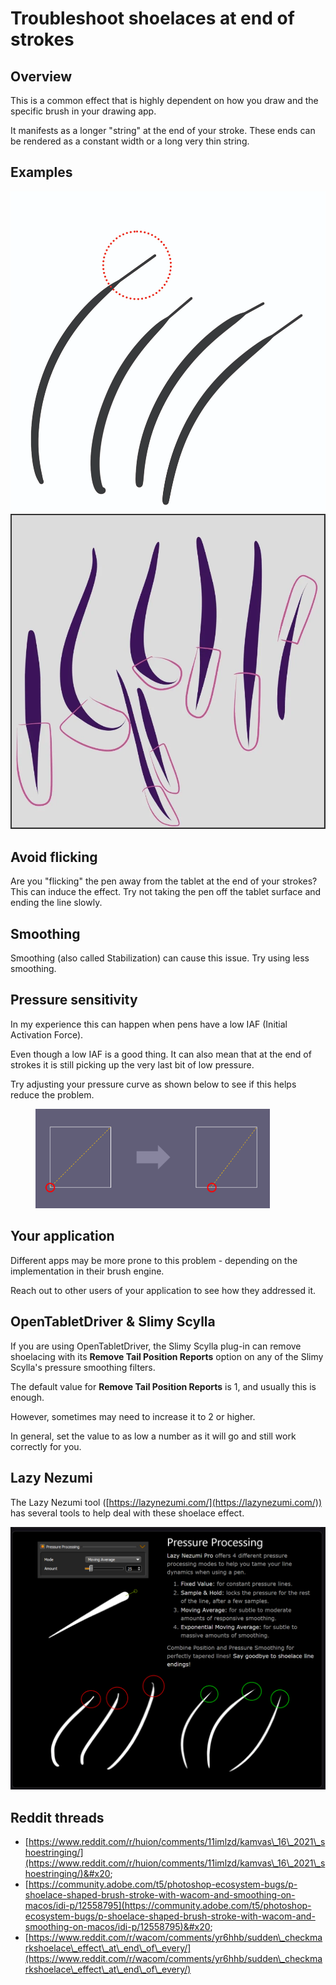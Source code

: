 # Troubleshoot shoelaces at end of strokes

## Overview

This is a common effect that is highly dependent on how you draw and the specific brush in your drawing app.

It manifests as a longer "string" at the end of your stroke. These ends can be rendered as a constant width or a long very thin string.

## Examples

![](<../.gitbook/assets/image (113).png>)![](<../.gitbook/assets/image (71).png>)

## Avoid flicking

Are you "flicking" the pen away from the tablet at the end of your strokes? This can induce the effect. Try not taking the pen off the tablet surface and ending the line slowly.

## Smoothing

Smoothing (also called Stabilization) can cause this issue. Try using less smoothing.

## Pressure sensitivity

In my experience this can happen when pens have a low IAF (Initial Activation Force).

Even though a low IAF is a good thing. It can also mean that at the end of strokes it is still picking up the very last bit of low pressure.

Try adjusting your pressure curve as shown below to see if this helps reduce the problem.

<figure><img src="../.gitbook/assets/image (451).png" alt="" width="375"><figcaption></figcaption></figure>

## Your application

Different apps may be more prone to this problem - depending on the implementation in their brush engine.

Reach out to other users of your application to see how they addressed it.

## OpenTabletDriver & Slimy Scylla

If you are using OpenTabletDriver, the Slimy Scylla plug-in can remove shoelacing with its **Remove Tail Position Reports** option on any of the Slimy Scylla's pressure smoothing filters.

The default value for **Remove Tail Position Reports** is 1, and usually this is enough.

However, sometimes may need to increase it to 2 or higher.

In general, set the value to as low a number as it will go and still work correctly for you.

## Lazy Nezumi

The Lazy Nezumi tool ([https://lazynezumi.com/](https://lazynezumi.com/)) has several tools to help deal with these shoelace effect.

![](<../.gitbook/assets/image (183).png>)



## Reddit threads

* [https://www.reddit.com/r/huion/comments/11imlzd/kamvas\_16\_2021\_shoestringing/](https://www.reddit.com/r/huion/comments/11imlzd/kamvas\_16\_2021\_shoestringing/)&#x20;
* [https://community.adobe.com/t5/photoshop-ecosystem-bugs/p-shoelace-shaped-brush-stroke-with-wacom-and-smoothing-on-macos/idi-p/12558795](https://community.adobe.com/t5/photoshop-ecosystem-bugs/p-shoelace-shaped-brush-stroke-with-wacom-and-smoothing-on-macos/idi-p/12558795)&#x20;
* [https://www.reddit.com/r/wacom/comments/yr6hhb/sudden\_checkmarkshoelace\_effect\_at\_end\_of\_every/](https://www.reddit.com/r/wacom/comments/yr6hhb/sudden\_checkmarkshoelace\_effect\_at\_end\_of\_every/)





